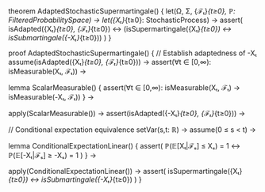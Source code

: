 theorem AdaptedStochasticSupermartingale() {
  let(Ω, Σ, {ℱₜ}_{t≥0}, ℙ: FilteredProbabilitySpace) →
  let({Xₜ}_{t≥0}: StochasticProcess) →
  assert(
    isAdapted({Xₜ}_{t≥0}, {ℱₜ}_{t≥0}) ↔
    (isSupermartingale({Xₜ}_{t≥0}) ↔ isSubmartingale({-Xₜ}_{t≥0}))
  )
}

proof AdaptedStochasticSupermartingale() {
  // Establish adaptedness of -Xₜ
  assume(isAdapted({Xₜ}_{t≥0}, {ℱₜ}_{t≥0})) →
  assert(∀t ∈ [0,∞): isMeasurable(Xₜ, ℱₜ)) →
  
  lemma ScalarMeasurable() {
    assert(∀t ∈ [0,∞): isMeasurable(Xₜ, ℱₜ) → isMeasurable(-Xₜ, ℱₜ))
  } →
  
  apply(ScalarMeasurable()) →
  assert(isAdapted({-Xₜ}_{t≥0}, {ℱₜ}_{t≥0})) →
  
  // Conditional expectation equivalence
  setVar(s,t: ℝ) →
  assume(0 ≤ s < t) →
  
  lemma ConditionalExpectationLinear() {
    assert(
      ℙ(𝔼[Xₜ|ℱₛ] ≤ Xₛ) = 1 ↔ ℙ(𝔼[-Xₜ|ℱₛ] ≥ -Xₛ) = 1
    )
  } →
  
  apply(ConditionalExpectationLinear()) →
  assert(
    isSupermartingale({Xₜ}_{t≥0}) ↔ isSubmartingale({-Xₜ}_{t≥0})
  )
}